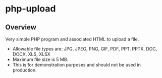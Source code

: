 # php-upload

## Overview
Very simple PHP program and associated HTML to upload a file.
* Allowable file types are: JPG, JPEG, PNG, GIF, PDF, PPT, PPTX, DOC, DOCX, XLS, XLSX
* Maximum file size is 5 MB.
* This is for demonstration purposes and should not be used in production.

